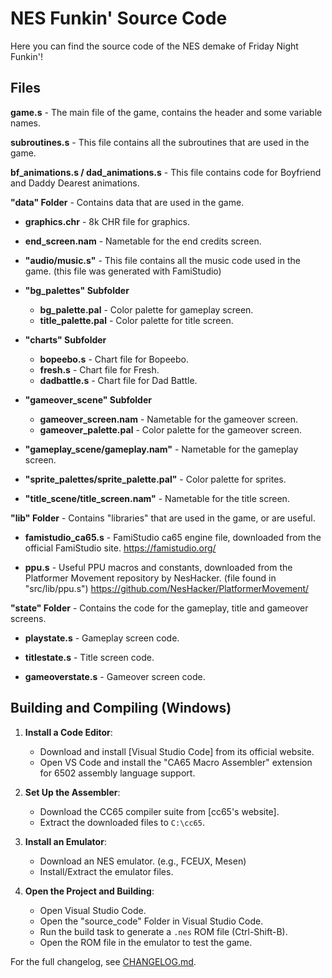 # NES Funkin' Source Code
Here you can find the source code of the NES demake of Friday Night Funkin'!
## Files
**game.s** - The main file of the game, contains the header and some variable names.

**subroutines.s** - This file contains all the subroutines that are used in the game.

**bf_animations.s / dad_animations.s** - This file contains code for Boyfriend and Daddy Dearest animations.

**"data" Folder** - Contains data that are used in the game.
- **graphics.chr** - 8k CHR file for graphics.

- **end_screen.nam** - Nametable for the end credits screen.

- **"audio/music.s"** - This file contains all the music code used in the game. (this file was generated with FamiStudio)

- **"bg_palettes" Subfolder**
    - **bg_palette.pal** - Color palette for gameplay screen. 
    - **title_palette.pal** - Color palette for title screen.
    
- **"charts" Subfolder**
    - **bopeebo.s** - Chart file for Bopeebo. 
    - **fresh.s** - Chart file for Fresh.
    - **dadbattle.s** - Chart file for Dad Battle.
 
- **"gameover_scene" Subfolder**
    - **gameover_screen.nam** - Nametable for the gameover screen.
    - **gameover_palette.pal** - Color palette for the gameover screen.
 
- **"gameplay_scene/gameplay.nam"** - Nametable for the gameplay screen.

- **"sprite_palettes/sprite_palette.pal"** - Color palette for sprites.

- **"title_scene/title_screen.nam"** - Nametable for the title screen.

**"lib" Folder** - Contains "libraries" that are used in the game, or are useful.
- **famistudio_ca65.s** - FamiStudio ca65 engine file, downloaded from the official FamiStudio site. https://famistudio.org/

- **ppu.s** - Useful PPU macros and constants, downloaded from the Platformer Movement repository by NesHacker. (file found in "src/lib/ppu.s") https://github.com/NesHacker/PlatformerMovement/

**"state" Folder** - Contains the code for the gameplay, title and gameover screens.
- **playstate.s** - Gameplay screen code.
  
- **titlestate.s** - Title screen code.
  
- **gameoverstate.s** - Gameover screen code.

## Building and Compiling (Windows)

1. **Install a Code Editor**:
   - Download and install [Visual Studio Code] from its official website.
   - Open VS Code and install the "CA65 Macro Assembler" extension for 6502 assembly language support.

2. **Set Up the Assembler**:
   - Download the CC65 compiler suite from [cc65's website].
   - Extract the downloaded files to `C:\cc65`.

3. **Install an Emulator**:
   - Download an NES emulator. (e.g., FCEUX, Mesen)
   - Install/Extract the emulator files.

4. **Open the Project and Building**:
   - Open Visual Studio Code.
   - Open the "source_code" Folder in Visual Studio Code.
   - Run the build task to generate a `.nes` ROM file (Ctrl-Shift-B).
   - Open the ROM file in the emulator to test the game.
  
For the full changelog, see [CHANGELOG.md](CHANGELOG.md).
